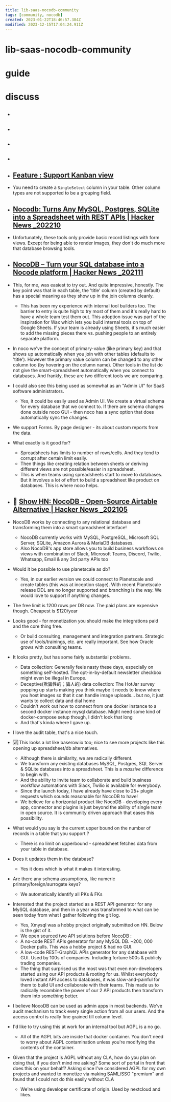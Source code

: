 ```yaml
---
title: lib-saas-nocodb-community
tags: [community, nocodb]
created: 2023-01-22T18:46:57.384Z
modified: 2023-12-15T17:04:24.911Z
---
```


# lib-saas-nocodb-community

# guide

# discuss
- ## 

- ## 

- ## 

- ## 

- ## [Feature : Support Kanban view](https://github.com/nocodb/nocodb/issues/140)
- You need to create a `SingleSelect` column in your table. Other column types are not supported to be a grouping field.

- ## [Nocodb: Turns Any MySQL, Postgres, SQLite into a Spreadsheet with REST APIs | Hacker News _202210](https://news.ycombinator.com/item?id=33078798)

- Unfortunately, these tools only provide basic record listings with form views. Except for being able to render images, they don't do much more that database browsing tools.

- ## [NocoDB – Turn your SQL database into a Nocode platform | Hacker News _202111](https://news.ycombinator.com/item?id=29176436)
- This, for me, was easiest to try out. And quite impressive, honestly. The key point was that in each table, the 'title' column (created by default) has a special meaning as they show up in the join columns cleanly.
  - This has been my experience with internal tool builders too. The barrier to entry is quite high to try most of them and it's really hard to have a whole team test them out. This adoption issue was part of the inspiration for Wax which lets you build internal tools on top of Google Sheets. If your team is already using Sheets, it's much easier to add the missing pieces there vs. pushing people to an entirely separate platform.
- In noco we've the concept of primary-value (like primary key) and that shows up automatically when you join with other tables (defaults to 'title'). However the primary value column can be changed to any other column too (by hovering on the column name). Other tools in the list do not give the smart-spreadsheet automatically when you connect to databases. And frankly, these are two different tools we are comparing.

- I could also see this being used as somewhat as an "Admin UI" for SaaS software administrators.
  - Yes, it could be easily used as Admin UI. We create a virtual schema for every database that we connect to. If there are schema changes done outside noco GUI - then noco has a sync option that does automatically sync the changes.

- We support Forms. By page designer - its about custom reports from the data.

- What exactly is it good for?
  - Spreadsheets has limits to number of rows/cells. And they tend to corrupt after certain limit easily. 
  - Then things like creating relation between sheets or deriving different views are not possible/easier in spreadsheet. 
  - This is when teams using spreadsheets start to move to databases. But it involves a lot of effort to build a spreadsheet like product on databases. This is where noco helps.

- ## 🚀 [Show HN: NocoDB – Open-Source Airtable Alternative | Hacker News _202105](https://news.ycombinator.com/item?id=27303783)
- NocoDB works by connecting to any relational database and transforming them into a smart spreadsheet interface!
  - NocoDB currently works with MySQL, PostgreSQL, Microsoft SQL Server, SQLite, Amazon Aurora & MariaDB databases.
  - Also NocoDB's app store allows you to build business workflows on views with combination of Slack, Microsoft Teams, Discord, Twilio, Whatsapp, Email & any 3rd party APIs too

- Would it be possible to use planetscale as db?
  - Yes, in our earlier version we could connect to Planetscale and create tables (this was at inception stage). With recent Planetscale release DDL are no longer supported and branching is the way. We would love to support if anything changes.

- The free limit is 1200 rows per DB now. The paid plans are expensive though. Cheapest is $120/year
- Looks good - for monetization you should make the integrations paid and the core thing free.
  - Or build consulting, management and integration partners. Strategic use of tools/trainings, etc. are really important. See how Oracle grows with consulting teams.

- It looks pretty, but has some fairly substantial problems.
  - Data collection: Generally feels nasty these days, especially on something self-hosted. The opt-in-by-default newsletter checkbox might even be illegal in Europe. 
  - Deceptive(欺骗性的；骗人的) data collection: The HotJar survey popping up starts making you think maybe it needs to know where you host images so that it can handle image uploads... but no, it just wants to collect data and dial home
  - Couldn't work out how to connect from one docker instance to a second docker instance mysql database. Might need some kind of docker-compose setup though, I didn't look that long
  - And that's kinda where I gave up.

- I love the audit table, that's a nice touch.

- 🆚️ This looks a lot like baserow.io too; nice to see more projects like this opening up spreadsheet/db alternatives.
  - Although there is similarity, we are radically different.
  - We transform any existing databases MySQL, Postgres, SQL Server & SQLite databases into a spreadsheet. This is a _massive_ difference to begin with. 
  - And the ability to invite team to collaborate and build business workflow automations with Slack, Twilio is available for everybody. 
  - Since the launch today, I have already have close to 25+ plugin requests which sounds reasonable for NocoDB to have! 
  - We believe for a horizontal product like NocoDB - developing every app, connector and plugins is just beyond the ability of single team in open source. It is community driven approach that eases this possibility.
- What would you say is the current upper bound on the number of records in a table that you support ?
  - There is no limit on upperbound - spreadsheet fetches data from your table in database.
- Does it updates them in the database?
  - Yes it does which is what it makes it interesting.
- Are there any schema assumptions, like numeric primary/foreign/surrogate keys?
  - We automatically identify all PKs & FKs

- Interested that the project started as a REST API generator for any MySQL database, and then in a year was transformed to what can be seen today from what I gather following the git log.
  - Yes, Xmysql was a hobby project originally submitted on HN. Below is the gist of it.
  - We open sourced two API solutions before NocoDB : 
  - A no-code REST APIs generator for any MySQL DB. ~200, 000 Docker pulls. This was a hobby project & had no GUI. 
  - A low-code REST-GraphQL APIs generator for any database with GUI. Used by 100s of companies. Including fortune 500s & publicly trading companies.
  - The thing that surprised us the most was that even non-developers started using our API products & rooting for us. Whilst everybody loved instant API access to databases, it was slow-and-painful for them to build UI and collaborate with their teams. This made us to radically recombine the power of our 2 API products then transform them into something better.

- I believe NocoDB can be used as admin apps in most backends. We've audit mechanism to track every single action from all our users. And the access control is really fine grained till column level.

- I'd like to try using this at work for an internal tool but AGPL is a no go.
  - All of the AGPL bits are inside that docker container. You don't need to worry about AGPL contamination unless you're modifying the contents of the container.

- Given that the project is AGPL without any CLA, how do you plan on doing that, if you don't mind me asking? Some sort of portal in front that does this on your behalf? Asking since I've considered AGPL for my own projects and wanted to monetize via making SAML/SSO "premium" and found that I could not do this easily without CLA
  - We're using developer certificate of origin. Used by nextcloud and likes.
